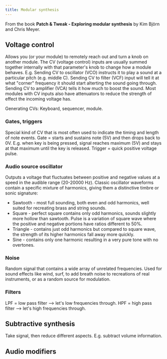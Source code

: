```yaml
---
title: Modular synthesis
---
```

From the book **Patch & Tweak - Exploring modular synthesis** by Kim Björn and Chris Meyer.

## Voltage control
Allows you (or your module) to remotely reach out and turn a knob on another module. The CV (voltage control) inputs are usually summed together internally with that parameter's knob to change how a module behaves. 
E.g. Sending CV to oscillator (VCO) instructs it to play a sound at a particular pitch (e.g. middle C). Sending CV to filter (VCF) input will tell it at what "corner" frequency it should start alterting the sound going through. Sending CV to amplifier (VCA) tells it how much to boost the sound. 
Most modules with CV inputs also have attenuators to reduce the strength of effect the incoming voltage has. 

Generating CVs: Keyboard, sequencer, module. 
### Gates, triggers
Special kind of CV that is most often used to indicate the timing and length of note events. Gate = starts and sustains note (5V) and then drops back to 0V. E.g. when key is being pressed, signal reaches maximum (5V) and stays at that maximum until the key is released. 
Trigger = quick positive voltage pulse. 

### Audio source oscillator
Outputs a voltage that fluctuates between positive and negative values at a speed in the audible range (20-20000 Hz). 
Classic oscillator waveforms contain a specific mixture of harmonics, giving them a distinctive timbre or sonic signature: 
- Sawtooth - most full sounding, both even and odd harmonics, well suited for recreating brass and string sounds.
- Square - perfect square contains only odd harmonics, sounds slightly more hollow than sawtooth. Pulse is a variation of square wave where the positive and negative portions have ratios different to 50%. 
- Triangle - contains just odd harmonics but compared to square wave, the strength of its higher harmonics fall away more quickly. 
- Sine - contains only one harmonic resulting in a very pure tone with no overtones. 

### Noise
Random signal that contains a wide array of unrelated frequencies. Used for sound effects like wind, surf, to add breath noise to recreations of real instruments, or as a random source for modulation. 

### Filters
LPF = low pass filter --> let's low frequencies through.
HPF = high pass filter --> let's high frequencies through.


## Subtractive synthesis
Take signal, then reduce different aspects. E.g. subtract volume information. 
## Audio modifiers

